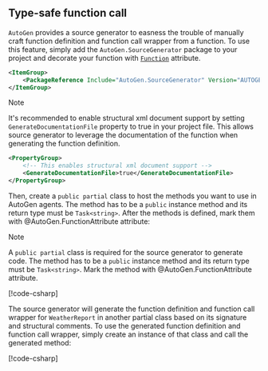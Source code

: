 ## Type-safe function call

`AutoGen` provides a source generator to easness the trouble of manually craft function definition and function call wrapper from a function. To use this feature, simply add the `AutoGen.SourceGenerator` package to your project and decorate your function with [`Function`](../api/AutoGen.FunctionAttribute.yml) attribute.

```xml
<ItemGroup>
    <PackageReference Include="AutoGen.SourceGenerator" Version="AUTOGEN_VERSION" />
</ItemGroup>
```
> [!NOTE]
> It's recommended to enable structural xml document support by setting `GenerateDocumentationFile` property to true in your project file. This allows source generator to leverage the documentation of the function when generating the function definition.

```xml
<PropertyGroup>
    <!-- This enables structural xml document support -->
    <GenerateDocumentationFile>true</GenerateDocumentationFile>
</PropertyGroup>
```

Then, create a `public partial` class to host the methods you want to use in AutoGen agents. The method has to be a `public` instance method and its return type must be `Task<string>`. After the methods is defined, mark them with @AutoGen.FunctionAttribute attribute:

> [!NOTE]
> A `public partial` class is required for the source generator to generate code.
> The method has to be a `public` instance method and its return type must be `Task<string>`.
> Mark the method with @AutoGen.FunctionAttribute attribute.

[!code-csharp[](../../sample/AutoGen.BasicSamples/CodeSnippet/TypeSafeFunctionCallCodeSnippet.cs?name=weather_report)]

The source generator will generate the function definition and function call wrapper for `WeatherReport` in another partial class based on its signature and structural comments. To use the generated function definition and function call wrapper, simply create an instance of that class and call the generated method:

[!code-csharp[](../../sample/AutoGen.BasicSamples/CodeSnippet/TypeSafeFunctionCallCodeSnippet.cs?name=weather_report_consume)]

